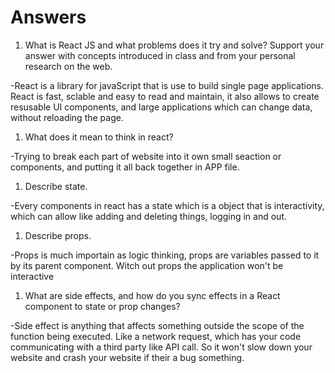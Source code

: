 # Answers

1. What is React JS and what problems does it try and solve? Support your answer with concepts introduced in class and from your personal research on the web.

-React is a library for javaScript that is use to build single page applications. React is fast, sclable and easy to read and maintain, it also allows to create resusable UI components, and large applications which can change data, without reloading the page.

1. What does it mean to think in react?

-Trying to break each part of website into it own small seaction or components, and putting it all back together in APP file.

1. Describe state.

-Every components in react has a state which is a object that is interactivity, which can allow like adding and deleting things, logging in and out.

1. Describe props.

-Props is much importain as logic thinking, props are variables passed to it by its parent component. Witch out props the application won't be interactive

1. What are side effects, and how do you sync effects in a React component to state or prop changes?

-Side effect is anything that affects something outside the scope of the function being executed. Like a network request, which has your code communicating with a third party like API call. So it won't slow down your website and crash your website if their a bug something. 